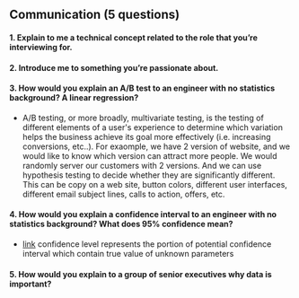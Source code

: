 ## Communication (5 questions)


#### 1. Explain to me a technical concept related to the role that you’re interviewing for.
#### 2. Introduce me to something you’re passionate about.
#### 3. How would you explain an A/B test to an engineer with no statistics background? A linear regression?
  - A/B testing, or more broadly, multivariate testing, is the testing of different elements of a user's experience to determine which variation helps the business achieve its goal more effectively (i.e. increasing conversions, etc..). For exaomple, we have 2 version of website, and we would like to know which version can attract more people. We would randomly server our customers with 2 versions. And we can use hypothesis testing to decide whether they are significantly different.  This can be copy on a web site, button colors, different user interfaces, different email subject lines, calls to action, offers, etc.
  
#### 4. How would you explain a confidence interval to an engineer with no statistics background? What does 95% confidence mean?
  - [link](https://www.quora.com/What-is-a-confidence-interval-in-laymans-terms)
  confidence level represents the portion of potential confidence interval which contain true value of unknown parameters
  
#### 5. How would you explain to a group of senior executives why data is important?
